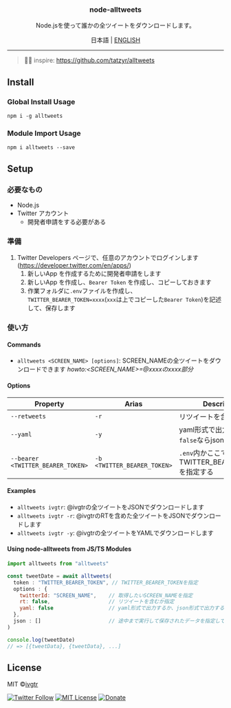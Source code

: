 <div align="center">
  <h3 align="center">node-alltweets</h3>
  <p align="center">Node.jsを使って誰かの全ツイートをダウンロードします。</p>
  <p>日本語 | <a href="https://github.com/ivgtr/node-alltweets/blob/master/docs/README_EN.md" >ENGLISH</a></p>
</div>

---

> 📌✨ inspire: https://github.com/tatzyr/alltweets

## Install
### Global Install Usage
```shell
npm i -g alltweets
```
### Module Import Usage
```shell
npm i alltweets --save
```

## Setup
### 必要なもの
- Node.js
- Twitter アカウント
   - 開発者申請をする必要がある

### 準備
1. Twitter Developers ページで、任意のアカウントでログインします (https://developer.twitter.com/en/apps/)
   1. 新しいApp を作成するために開発者申請をします
   1. 新しいApp を作成し、`Bearer Token` を作成し、コピーしておきます
   1. 作業フォルダに`.env`ファイルを作成し、`TWITTER_BEARER_TOKEN=xxxx`(`xxx`は上でコピーした`Bearer Token`)を記述して、保存します

### 使い方
#### Commands
- `alltweets <SCREEN_NAME> [options]`: SCREEN_NAMEの全ツイートをダウンロードできます
_howto:<SCREEN_NAME>=@xxxxのxxxx部分_

#### Options
| Property                          | Arias                       | Description                                    | Type      | Required |  Default |
| --------------------------------- | --------------------------- | ---------------------------------------------- | --------- | -------- |  ------- |
| `--retweets`                      | `-r`                        | リツイートを含むか                             | `boolean` | no       |  `false` |
| `--yaml`                          | `-y`                        | yaml形式で出力するか、`false`ならjson形式      | `boolean` | no       |  `false` |
| `--bearer <TWITTER_BEARER_TOKEN>` | `-b <TWITTER_BEARER_TOKEN>` | `.env`内かここでTWITTER_BEARER_TOKENを指定する | `string`  | no       |  `''`    |

#### Examples
- `alltweets ivgtr`: @ivgtrの全ツイートをJSONでダウンロードします
- `alltweets ivgtr -r`: @ivgtrのRTを含めた全ツイートをJSONでダウンロードします
- `alltweets ivgtr -y`: @ivgtrの全ツイートをYAMLでダウンロードします

#### Using node-alltweets from JS/TS Modules
```js
import alltweets from "alltweets"

const tweetDate = await alltweets(
  token : "TWITTER_BEARER_TOKEN", // TWITTER_BEARER_TOKENを指定
  options : {
    twitterId: "SCREEN_NAME",    // 取得したいSCREEN_NAMEを指定
    rt: false,                   // リツイートを含むか指定
    yaml: false                  // yaml形式で出力するか、json形式で出力するか指定
  },
  json : []                      // 途中まで実行して保存されたデータを指定してもいいし、しなくてもいい
)

console.log(tweetDate)
// => [{tweetData}, {tweetData}, ...]
```


## License
MIT ©[ivgtr](https://github.com/ivgtr)


[![Twitter Follow](https://img.shields.io/twitter/follow/mawaru_hana?style=social)](https://twitter.com/mawaru_hana) [![MIT License](http://img.shields.io/badge/license-MIT-blue.svg?style=flat)](LICENSE) [![Donate](https://img.shields.io/badge/%EF%BC%84-support-green.svg?style=flat-square)](https://www.buymeacoffee.com/ivgtr)  